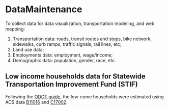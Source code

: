 # DataMaintenance
To collect data for data visualization, transportation modeling, and web mapping:

1. Transportation data: roads, transit routes and stops, bike network, sidewalks, curb ramps, traffic signals, rail lines, etc;
2. Land use data;
3. Employments data: employment, wage/income;
4. Demographic data: population, gender, race, etc.

## Low income households data for Statewide Transportation Improvement Fund (STIF)

Following the [ODOT guide](https://github.com/dongmeic/DataMaintenance/blob/main/STIF_LowIncomeHousehold_Guidance_2018.pdf), the low-come households were estimated using ACS data [B11016](https://data.census.gov/cedsci/map?q=B11016&text=B11016&g=0500000US41039%241500000&tid=ACSDT5Y2020.B11016&layer=VT_2020_150_00_PY_D1&mode=thematic&loc=41.7549,-108.5443,z9.0000) and [C17002](https://data.census.gov/cedsci/map?q=C17002&g=0500000US41039%241500000&layer=VT_2020_150_00_PY_D1&mode=thematic&loc=41.7549,-108.5443,z9.0000). 